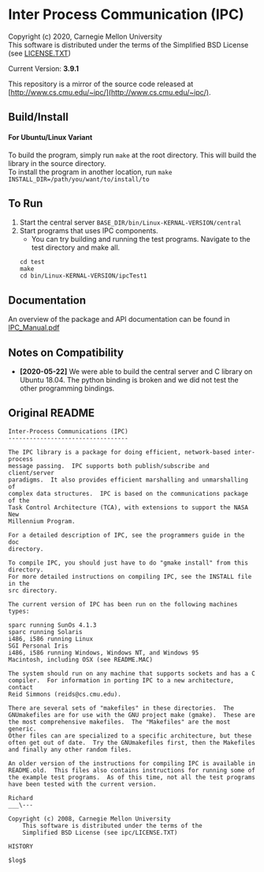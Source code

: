 # Inter Process Communication (IPC)
Copyright (c) 2020, Carnegie Mellon University  
This software is distributed under the terms of the Simplified BSD License (see [LICENSE.TXT](LICENSE.TXT))

Current Version: **3.9.1**

This repository is a mirror of the source code released at [http://www.cs.cmu.edu/~ipc/](http://www.cs.cmu.edu/~ipc/).

## Build/Install
#### For Ubuntu/Linux Variant 
To build the program, simply run `make` at the root directory. This will build the library in the source directory.  
To install the program in another location, run `make INSTALL_DIR=/path/you/want/to/install/to`

## To Run
1. Start the central server `BASE_DIR/bin/Linux-KERNAL-VERSION/central`
2. Start programs that uses IPC components.
    * You can try building and running the test programs. Navigate to the test directory and make all.
    ```
    cd test
    make 
    cd bin/Linux-KERNAL-VERSION/ipcTest1
    ```

## Documentation
An overview of the package and API documentation can be found in [IPC_Manual.pdf](doc/IPC_Manual.pdf)


## Notes on Compatibility
- **[2020-05-22]** We were able to build the central server and C library on Ubuntu 18.04. The python binding is broken and we did not test the other programming bindings.   


## Original README
```
Inter-Process Communications (IPC)
----------------------------------

The IPC library is a package for doing efficient, network-based inter-process
message passing.  IPC supports both publish/subscribe and client/server
paradigms.  It also provides efficient marshalling and unmarshalling of
complex data structures.  IPC is based on the communications package of the
Task Control Architecture (TCA), with extensions to support the NASA New
Millennium Program.

For a detailed description of IPC, see the programmers guide in the doc
directory.

To compile IPC, you should just have to do "gmake install" from this directory.
For more detailed instructions on compiling IPC, see the INSTALL file in the
src directory.

The current version of IPC has been run on the following machines types:

sparc running SunOs 4.1.3
sparc running Solaris
i486, i586 running Linux
SGI Personal Iris 
i486, i586 running Windows, Windows NT, and Windows 95
Macintosh, including OSX (see README.MAC)

The system should run on any machine that supports sockets and has a C
compiler.  For information in porting IPC to a new architecture, contact
Reid Simmons (reids@cs.cmu.edu).

There are several sets of "makefiles" in these directories.  The
GNUmakefiles are for use with the GNU project make (gmake).  These are
the most comprehensive makefiles.  The "Makefiles" are the most generic.
Other files can are specialized to a specific architecture, but these
often get out of date.  Try the GNUmakefiles first, then the Makefiles
and finally any other random files.

An older version of the instructions for compiling IPC is available in
README.old.  This files also contains instructions for running some of
the example test programs.  As of this time, not all the test programs
have been tested with the current version.

Richard
___\---

Copyright (c) 2008, Carnegie Mellon University
    This software is distributed under the terms of the 
    Simplified BSD License (see ipc/LICENSE.TXT)

HISTORY

$log$

```